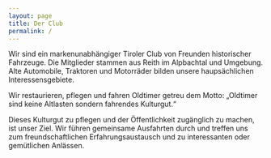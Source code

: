```yaml
---
layout: page
title: Der Club
permalink: /
---
```

Wir sind ein markenunabhängiger Tiroler Club von Freunden historischer Fahrzeuge. Die Mitglieder stammen aus Reith im Alpbachtal und Umgebung. Alte Automobile, Traktoren und Motorräder bilden unsere haupsächlichen Interessensgebiete.

Wir restaurieren, pflegen und fahren Oldtimer getreu dem Motto: „Oldtimer sind keine Altlasten sondern fahrendes Kulturgut.“

Dieses Kulturgut zu pflegen und der Öffentlichkeit zugänglich zu machen, ist unser Ziel. 
Wir führen gemeinsame Ausfahrten durch und treffen uns zum freundschaftlichen Erfahrungsaustausch und zu interessanten oder gemütlichen Anlässen.
